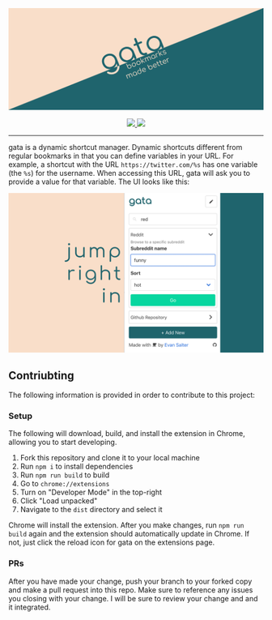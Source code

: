 <p align="center">
  <img src="design/graphics_Marquee Promo Tile.png"/>
</p>

<p align="center">
  <!-- Chrome extension badge -->
  <a href="https://chrome.google.com/webstore/detail/gata/oidckhmhcapggoekanlbdgfckcjccphk">
    <img src="https://developer.chrome.com/webstore/images/ChromeWebStore_Badge_v2_206x58.png"/>
  </a>
  
  <!-- Firefox extension badge -->
  <a href="TODO">
    <img src="https://addons.cdn.mozilla.net/static/img/addons-buttons/AMO-button_1.png"/>
  </a>
</p>

---

gata is a dynamic shortcut manager. Dynamic shortcuts different from regular bookmarks in that you can define variables in your URL. For example, a shortcut with the URL `https://twitter.com/%s` has one variable (the `%s`) for the username. When accessing this URL, gata will ask you to provide a value for that variable. The UI looks like this:

![](design/screenshot%202.png)

## Contriubting

The following information is provided in order to contribute to this project:

### Setup

The following will download, build, and install the extension in Chrome, allowing you to start developing.

1. Fork this repository and clone it to your local machine
1. Run `npm i` to install dependencies
1. Run `npm run build` to build
1. Go to `chrome://extensions` 
1. Turn on "Developer Mode" in the top-right
1. Click "Load unpacked"
1. Navigate to the `dist` directory and select it

Chrome will install the extension. After you make changes, run `npm run build` again and the extension should automatically update in Chrome. If not, just click the reload icon for gata on the extensions page.

### PRs

After you have made your change, push your branch to your forked copy and make a pull request into this repo. Make sure to reference any issues you closing with your change. I will be sure to review your change and and it integrated.

